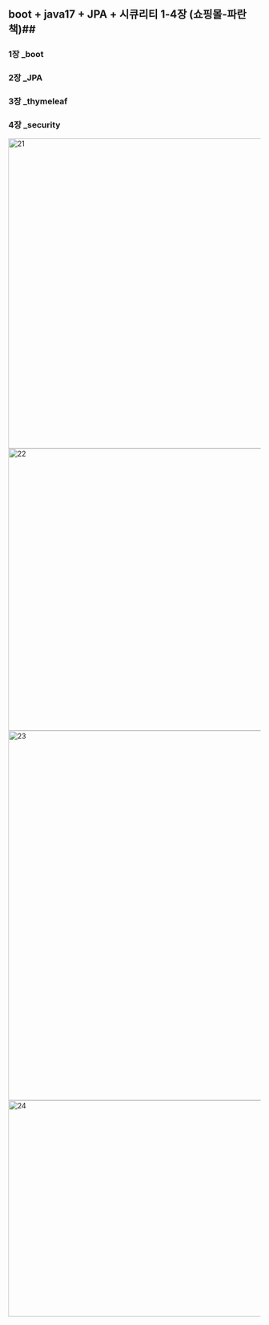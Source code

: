 ## boot + java17 + JPA +  시큐리티 1-4장 (쇼핑몰-파란책)##


### 1장 _boot ###
### 2장 _JPA ###
### 3장 _thymeleaf ###
### 4장 _security ###

<img width="1083" height="618" alt="21" src="https://github.com/user-attachments/assets/b9db5baf-96ba-452f-a4e3-88afe58e3490" />




<img width="976" height="563" alt="22" src="https://github.com/user-attachments/assets/a2f3c3f5-9ad3-4f1d-adfd-93704d8d16de" />




<img width="1004" height="737" alt="23" src="https://github.com/user-attachments/assets/ff1cc9e3-9e58-45c4-9ce5-29c1dc16c167" />





<img width="871" height="431" alt="24" src="https://github.com/user-attachments/assets/edc0ed50-18f3-41d0-8de0-6afc725d89e9" />
